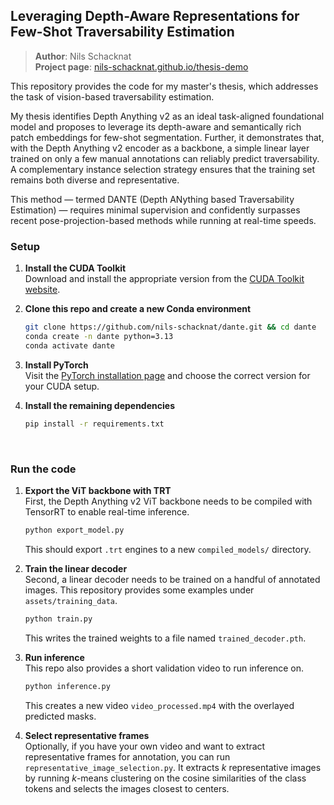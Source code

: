 ## Leveraging Depth-Aware Representations for Few-Shot Traversability Estimation

> **Author**: Nils Schacknat  
> **Project page**: [nils-schacknat.github.io/thesis-demo](https://nils-schacknat.github.io/thesis-demo/)

This repository provides the code for my master's thesis, which addresses the task of vision-based traversability estimation.

 My thesis identifies Depth Anything v2 as an ideal task-aligned foundational model and proposes to leverage its depth-aware and semantically rich patch embeddings for few-shot segmentation. Further, it demonstrates that, with the Depth Anything v2 encoder as a backbone, a simple linear layer trained on only a few manual annotations can reliably predict traversability. A complementary instance selection strategy ensures that the training set remains both diverse and representative.

This method — termed DANTE (Depth ANything based Traversability Estimation) — requires minimal supervision and confidently surpasses recent pose-projection-based methods while running at real-time speeds.

### Setup
1. **Install the CUDA Toolkit**  
   Download and install the appropriate version from the [CUDA Toolkit website](https://developer.nvidia.com/cuda-downloads).

2. **Clone this repo and create a new Conda environment**
   ```bash
   git clone https://github.com/nils-schacknat/dante.git && cd dante
   conda create -n dante python=3.13
   conda activate dante

3. **Install PyTorch**  
   Visit the [PyTorch installation page](https://pytorch.org/get-started/locally/) and choose the correct version for your CUDA setup.

4. **Install the remaining dependencies**
   ```bash
   pip install -r requirements.txt 
   ```
&nbsp;
### Run the code

1. **Export the ViT backbone with TRT**  
   First, the Depth Anything v2 ViT backbone needs to be compiled with TensorRT to enable real-time inference.
   ```bash
   python export_model.py
   ```
   This should export `.trt` engines to a new `compiled_models/` directory.
   
2. **Train the linear decoder**  
   Second, a linear decoder needs to be trained on a handful of annotated images. This repository provides some examples under `assets/training_data`.
   ```bash
   python train.py
   ```
   This writes the trained weights to a file named `trained_decoder.pth`.

3. **Run inference**  
   This repo also provides a short validation video to run inference on.
   ```bash
   python inference.py
   ```
   This creates a new video `video_processed.mp4` with the overlayed predicted masks.

4. **Select representative frames**   
   Optionally, if you have your own video and want to extract representative frames for annotation, you can run `representative_image_selection.py`. It extracts $k$ representative images by running $k$-means clustering on the cosine similarities of the class tokens and selects the images closest to centers. 
   
